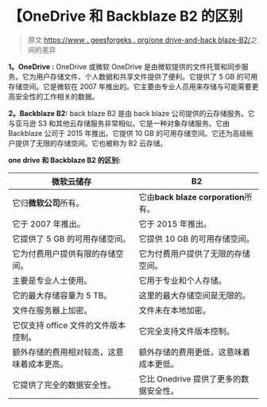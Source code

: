 # 【OneDrive 和 Backblaze B2 的区别

> 原文:[https://www . geesforgeks . org/one drive-and-back blaze-B2/](https://www.geeksforgeeks.org/difference-between-onedrive-and-backblaze-b2/)之间的差异

**1。OneDrive :**
OneDrive 或微软 OneDrive 是由微软提供的文件托管和同步服务。它为用户存储文件、个人数据和共享文件提供了便利。它提供了 5 GB 的可用存储空间。它是微软在 2007 年推出的。它主要由专业人员用来存储与可能需要更高安全性的工作相关的数据。

**2。Backblaze B2:**
back blaze B2 是由 back blaze 公司提供的云存储服务。它与亚马逊 S3 和其他云存储服务非常相似。它是一种对象存储服务。它由 Backblaze 公司于 2015 年推出。它提供 10 GB 的可用存储空间。它还为高级帐户提供了无限的存储空间。它也被称为 B2 云存储。

**one drive 和 Backblaze B2 的区别:**

<center>

| 微软云储存 | B2 |
| --- | --- |
| 它归**微软公司**所有。 | 它由**back blaze corporation**所有。 |
| 它于 2007 年推出。 | 它于 2015 年推出。 |
| 它提供了 5 GB 的可用存储空间。 | 它提供 10 GB 的可用存储空间。 |
| 它为付费用户提供有限的存储空间。 | 它为付费用户提供了无限的存储空间。 |
| 主要是专业人士使用。 | 它用于专业和个人存储。 |
| 它的最大存储容量为 5 TB。 | 这里的最大存储空间是无限的。 |
| 文件在服务器上加密。 | 文件未在本地加密。 |
| 它仅支持 office 文件的文件版本控制。 | 它完全支持文件版本控制。 |
| 额外存储的费用相对较高，这意味着成本更高。 | 额外存储的费用更低，这意味着成本更低。 |
| 它提供了完全的数据安全性。 | 它比 Onedrive 提供了更多的数据安全性。 |

</center>